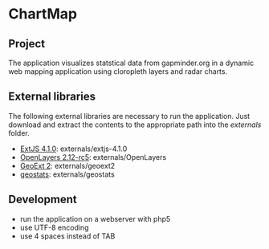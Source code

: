 # ChartMap

## Project
The application visualizes statstical data from gapminder.org in a dynamic web mapping application using cloropleth layers and radar charts.

## External libraries
The following external libraries are necessary to run the application. Just download and extract the contents to the appropriate path into the _externals_ folder.
* [ExtJS 4.1.0](http://www.sencha.com/products/extjs/download/ext-js-4.1/1683): externals/extjs-4.1.0
* [OpenLayers 2.12-rc5](https://github.com/openlayers/openlayers/tree/release-2.12-rc5): externals/OpenLayers
* [GeoExt 2](https://github.com/geoext/geoext2): externals/geoext2
* [geostats](https://github.com/simogeo/geostats): externals/geostats

## Development
* run the application on a webserver with php5
* use UTF-8 encoding
* use 4 spaces instead of TAB